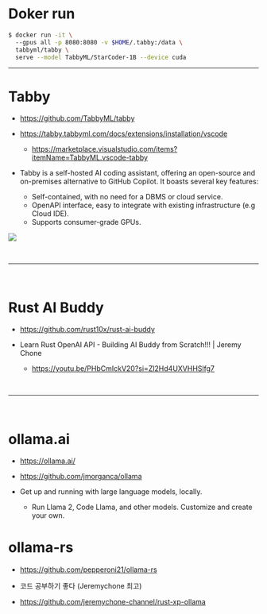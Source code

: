 # Doker run

```bash
$ docker run -it \                                                                                  
  --gpus all -p 8080:8080 -v $HOME/.tabby:/data \
  tabbyml/tabby \
  serve --model TabbyML/StarCoder-1B --device cuda

```

<hr>

# Tabby 

- https://github.com/TabbyML/tabby

- https://tabby.tabbyml.com/docs/extensions/installation/vscode
  - https://marketplace.visualstudio.com/items?itemName=TabbyML.vscode-tabby

- Tabby is a self-hosted AI coding assistant, offering an open-source and on-premises alternative to GitHub Copilot. It boasts several key features:

  - Self-contained, with no need for a DBMS or cloud service.
  - OpenAPI interface, easy to integrate with existing infrastructure (e.g Cloud IDE).
  - Supports consumer-grade GPUs.

<p>
    <img src="https://user-images.githubusercontent.com/388154/230440226-9bc01d05-9f57-478b-b04d-81184eba14ca.gif" />
</p>

<br>

<hr>


<br>

# Rust AI Buddy

- https://github.com/rust10x/rust-ai-buddy

- Learn Rust OpenAI API - Building AI Buddy from Scratch!!! | Jeremy Chone

  - https://youtu.be/PHbCmIckV20?si=Zl2Hd4UXVHHSlfg7


<br>

<hr>

<br>

# ollama.ai

- https://ollama.ai/

- https://github.com/jmorganca/ollama

- Get up and running with large language models, locally.
  - Run Llama 2, Code Llama, and other models. Customize and create your own.


# ollama-rs

- https://github.com/pepperoni21/ollama-rs

- 코드 공부하기 좋다 (Jeremychone 최고)
- https://github.com/jeremychone-channel/rust-xp-ollama
